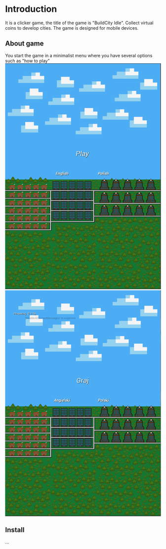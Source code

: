 # Introduction
It is a clicker game, the title of the game is "BuildCity Idle".
Collect virtual coins to develop cities.
The game is designed for mobile devices.

## About game
You start the game in a minimalist menu where you have several options such as "how to play"
<img src="MenuEN.png" width="650"/> 
<img src="MenuPL.png" width="650"/>

## Install
...
